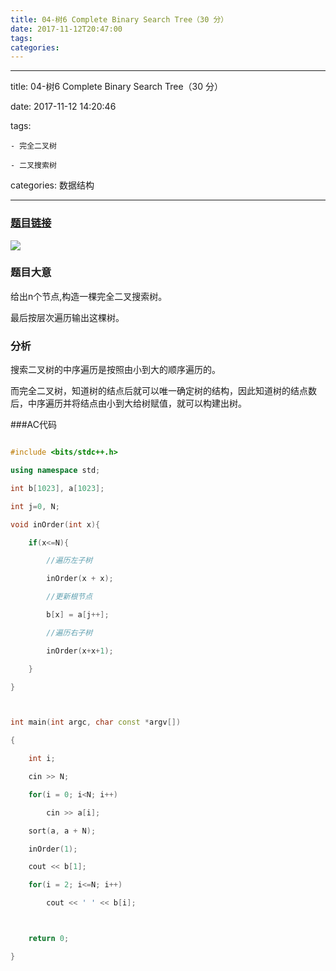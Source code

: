 ```yaml
---
title: 04-树6 Complete Binary Search Tree（30 分）
date: 2017-11-12T20:47:00
tags:
categories:
---
```


---
title: 04-树6 Complete Binary Search Tree（30 分）
date: 2017-11-12 14:20:46
tags:
    - 完全二叉树
    - 二叉搜索树
categories: 数据结构

---

### [题目链接](https://pintia.cn/problem-sets/900290821590183936/problems/911438665550655488)

![](http://osxdn70ll.bkt.clouddn.com/17-11-12/52465835.jpg)

### 题目大意
给出n个节点,构造一棵完全二叉搜索树。
最后按层次遍历输出这棵树。

### 分析
搜索二叉树的中序遍历是按照由小到大的顺序遍历的。
而完全二叉树，知道树的结点后就可以唯一确定树的结构，因此知道树的结点数后，中序遍历并将结点由小到大给树赋值，就可以构建出树。

###AC代码
```cpp
#include <bits/stdc++.h>
using namespace std;
int b[1023], a[1023];
int j=0, N;
void inOrder(int x){
    if(x<=N){
        //遍历左子树
        inOrder(x + x);
        //更新根节点
        b[x] = a[j++];
        //遍历右子树
        inOrder(x+x+1);
    }
}

int main(int argc, char const *argv[])
{
    int i;
    cin >> N;
    for(i = 0; i<N; i++)
        cin >> a[i];
    sort(a, a + N);
    inOrder(1);
    cout << b[1];
    for(i = 2; i<=N; i++)
        cout << ' ' << b[i];

    return 0;
}

```
    